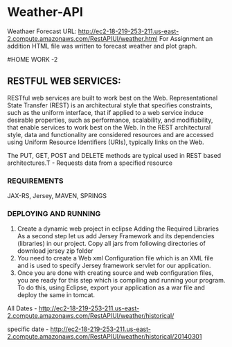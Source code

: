 # Weather-API

Weathaer Forecast URL: http://ec2-18-219-253-211.us-east-2.compute.amazonaws.com/RestAPIUI/weather.html
For Assignment an addition HTML file was written to forecast weather and plot graph.


#HOME WORK -2


## RESTFUL WEB SERVICES:
RESTful web services are built to work best on the Web. Representational State Transfer (REST) is an architectural style that specifies constraints, such as the uniform interface, that if applied to a web service induce desirable properties, such as performance, scalability, and modifiability, that enable services to work best on the Web. In the REST architectural style, data and functionality are considered resources and are accessed using Uniform Resource Identifiers (URIs), typically links on the Web. 


The PUT, GET, POST and DELETE methods are typical used in REST based architectures.T - Requests data from a specified resource

### REQUIREMENTS
JAX-RS, Jersey, MAVEN, SPRINGS

### DEPLOYING AND RUNNING
1. Create a dynamic web project in eclipse
Adding the Required Libraries
As a second step let us add Jersey Framework and its dependencies (libraries) in our project. Copy all jars from following directories of download jersey zip folder
2. You need to create a Web xml Configuration file which is an XML file and is used to specify Jersey framework servlet for our application.
3. Once you are done with creating source and web configuration files, you are ready for this step which is compiling and running your program. To do this, using Eclipse, export your application as a war file and deploy the same in tomcat.

 All Dates                 - http://ec2-18-219-253-211.us-east-2.compute.amazonaws.com/RestAPIUI/weather/historical/   

specific date -    http://ec2-18-219-253-211.us-east-2.compute.amazonaws.com/RestAPIUI/weather/historical/20140301


